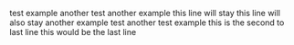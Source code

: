 test
example
another test
another example
this line will stay
this line will also stay
another example test
another test example
this is the second to last line
this would be the last line
